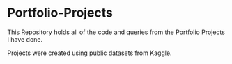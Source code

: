 # Portfolio-Projects
This Repository holds all of the code and queries from the Portfolio Projects I have done.

Projects were created using public datasets from Kaggle.
